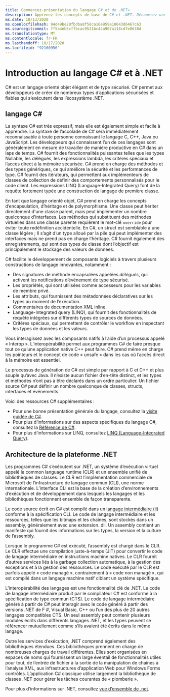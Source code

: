 ```yaml
---
title: Commencez-présentation du langage C# et de .NET»
description: Apprenez les concepts de base de C# et .NET. Découvrez une vue d’ensemble du langage C# et de l’écosystème .NET.
ms.date: 10/13/2020
ms.openlocfilehash: 94d49be28fbdba8f58ca16e959a10643d6467c63
ms.sourcegitcommit: ff5a4eb5cffbcac9521bc44a907a118cd7e8638d
ms.translationtype: MT
ms.contentlocale: fr-FR
ms.lasthandoff: 10/17/2020
ms.locfileid: "92160956"
---
```

# <a name="introduction-to-the-c-language-and-net"></a>Introduction au langage C# et à .NET

C# est un langage orienté objet élégant et de type sécurisé. C# permet aux développeurs de créer de nombreux types d’applications sécurisées et fiables qui s’exécutent dans l’écosystème .NET.

## <a name="c-language"></a>langage C#

La syntaxe C# est très expressif, mais elle est également simple et facile à apprendre. La syntaxe de l’accolade de C# sera immédiatement reconnaissable à toute personne connaissant le langage C, C++, Java ou JavaScript. Les développeurs qui connaissent l’un de ces langages sont généralement en mesure de travailler de manière productive en C# dans un laps de temps. C# fournit des fonctionnalités puissantes telles que les types Nullable, les délégués, les expressions lambda, les critères spéciaux et l’accès direct à la mémoire sécurisée. C# prend en charge des méthodes et des types génériques, ce qui améliore la sécurité et les performances de type. C# fournit des itérateurs, qui permettent aux implémenteurs de classes de collection de définir des comportements personnalisés pour le code client. Les expressions LINQ (Language-Integrated Query) font de la requête fortement typée une construction de langage de première classe.

En tant que langage orienté objet, C# prend en charge les concepts d’encapsulation, d’héritage et de polymorphisme. Une classe peut hériter directement d'une classe parent, mais peut implémenter un nombre quelconque d'interfaces. Les méthodes qui substituent des méthodes virtuelles dans une classe parente requièrent le mot-clé `override` pour éviter toute redéfinition accidentelle. En C#, un struct est semblable à une classe légère ; Il s’agit d’un type alloué par la pile qui peut implémenter des interfaces mais ne prend pas en charge l’héritage. C# fournit également des enregistrements, qui sont des types de classe dont l’objectif est principalement le stockage des valeurs de données.

C# facilite le développement de composants logiciels à travers plusieurs constructions de langage innovantes, notamment :

- Des signatures de méthode encapsulées appelées *délégués*, qui activent les notifications d’événement de type sécurisé.
- Les propriétés, qui sont utilisées comme accesseurs pour les variables de membre privé.
- Les attributs, qui fournissent des métadonnées déclaratives sur les types au moment de l’exécution.
- Commentaires de documentation XML inline.
- Language-Integrated query (LINQ), qui fournit des fonctionnalités de requête intégrées sur différents types de sources de données.
- Critères spéciaux, qui permettent de contrôler le workflow en inspectant les types de données et les valeurs.

Vous interagissez avec les composants natifs à l’aide d’un processus appelé « Interop ». L’interopérabilité permet aux programmes C# de faire presque tout ce qu’une application native C++ peut faire. C# prend même en charge les pointeurs et le concept de code « unsafe » dans les cas où l’accès direct à la mémoire est essentiel.

Le processus de génération de C# est simple par rapport à C et C++ et plus souple qu’avec Java. Il n’existe aucun fichier d’en-tête distinct, et les types et méthodes n’ont pas à être déclarés dans un ordre particulier. Un fichier source C# peut définir un nombre quelconque de classes, structs, interfaces et événements.

Voici des ressources C# supplémentaires :

- Pour une bonne présentation générale du langage, consultez la [visite guidée de C#](../tour-of-csharp/index.md).
- Pour plus d’informations sur des aspects spécifiques du langage C#, consultez la [Référence de C#](../language-reference/index.md).
- Pour plus d’informations sur LINQ, consultez [LINQ (Language-Integrated Query)](../programming-guide/concepts/linq/index.md).

## <a name="net-platform-architecture"></a>Architecture de la plateforme .NET

Les programmes C# s’exécutent sur .NET, un système d’exécution virtuel appelé le common language runtime (CLR) et un ensemble unifié de bibliothèques de classes. Le CLR est l’implémentation commerciale de Microsoft de l’infrastructure de langage commun (CLI), une norme internationale. L’interface CLI est la base de la création d’environnements d’exécution et de développement dans lesquels les langages et les bibliothèques fonctionnent ensemble de façon transparente.

Le code source écrit en C# est compilé dans un [langage intermédiaire (il)](../../standard/managed-code.md) conforme à la spécification CLI. Le code de langage intermédiaire et les ressources, telles que les bitmaps et les chaînes, sont stockés dans un assembly, généralement avec une extension. dll. Un assembly contient un manifeste qui fournit des informations sur les types, la version et la culture de l’assembly.

Lorsque le programme C# est exécuté, l’assembly est chargé dans le CLR. Le CLR effectue une compilation juste-à-temps (JIT) pour convertir le code de langage intermédiaire en instructions machine natives. Le CLR fournit d’autres services liés à la garbage collection automatique, à la gestion des exceptions et à la gestion des ressources. Le code exécuté par le CLR est parfois appelé « code managé », contrairement à « code non managé », qui est compilé dans un langage machine natif ciblant un système spécifique.

L’interopérabilité des langages est une fonctionnalité clé de .NET. Le code de langage intermédiaire produit par le compilateur C# est conforme à la spécification de type commun (CTS). Le code de langage intermédiaire généré à partir de C# peut interagir avec le code généré à partir des versions .NET de F #, Visual Basic, C++ ou l’un des plus de 20 autres langages compatibles CTS. Un seul assembly peut contenir plusieurs modules écrits dans différents langages .NET, et les types peuvent se référencer mutuellement comme s’ils avaient été écrits dans le même langage.

Outre les services d’exécution, .NET comprend également des bibliothèques étendues. Ces bibliothèques prennent en charge de nombreuses charges de travail différentes. Elles sont organisées en espaces de noms qui fournissent un large éventail de fonctionnalités utiles pour tout, de l’entrée de fichier à la sortie de la manipulation de chaînes à l’analyse XML, aux infrastructures d’application Web pour Windows Forms contrôles. L’application C# classique utilise largement la bibliothèque de classes .NET pour gérer les tâches courantes de « plomberie ».

Pour plus d’informations sur .NET, consultez [vue d’ensemble de .net](../../core/introduction.md).

